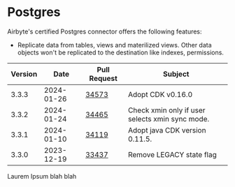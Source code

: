 # Postgres

Airbyte's certified Postgres connector offers the following features:
* Replicate data from tables, views and materilized views. Other data objects won't be replicated to the destination like indexes, permissions.

| Version | Date       | Pull Request                                             | Subject                                                                                                                                                                    |
|---------|------------|----------------------------------------------------------|----------------------------------------------------------------------------------------------------------------------------------------------------------------------------|
| 3.3.3 | 2024-01-26 | [34573](https://github.com/airbytehq/airbyte/pull/34573) | Adopt CDK v0.16.0 |
| 3.3.2 | 2024-01-24 | [34465](https://github.com/airbytehq/airbyte/pull/34465) | Check xmin only if user selects xmin sync mode. |
| 3.3.1 | 2024-01-10 | [34119](https://github.com/airbytehq/airbyte/pull/34119) | Adopt java CDK version 0.11.5. |
| 3.3.0 | 2023-12-19 | [33437](https://github.com/airbytehq/airbyte/pull/33437) | Remove LEGACY state flag                                                                                                                                                   | |
Laurem Ipsum blah blah

